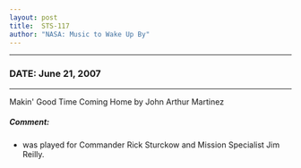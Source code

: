 ```yaml
---
layout: post
title:  STS-117
author: "NASA: Music to Wake Up By"
---
```


----
### DATE: June 21, 2007
----
Makin' Good Time Coming Home by John Arthur Martinez

##### Comment:
* was played for Commander Rick Sturckow and Mission Specialist Jim Reilly.
